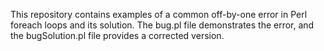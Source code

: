 This repository contains examples of a common off-by-one error in Perl foreach loops and its solution. The bug.pl file demonstrates the error, and the bugSolution.pl file provides a corrected version.